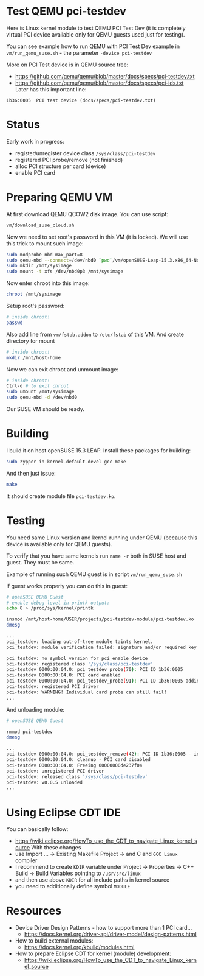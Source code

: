 # Test QEMU pci-testdev

Here is Linux kernel module to test QEMU PCI Test Dev (it is completely
virtual PCI device available only for QEMU guests used just
for testing).

You can see example how to run QEMU with PCI Test Dev example
in `vm/run_qemu_suse.sh` - the parameter `-device pci-testdev`

More on PCI Test device is in QEMU source tree:
- https://github.com/qemu/qemu/blob/master/docs/specs/pci-testdev.txt
- https://github.com/qemu/qemu/blob/master/docs/specs/pci-ids.txt
Later has this important line:
```
1b36:0005  PCI test device (docs/specs/pci-testdev.txt)
```

# Status

Early work in progress:
* register/unregister device class `/sys/class/pci-testdev`
* registered PCI probe/remove (not finished)
* alloc PCI structure per card (device)
* enable PCI card

# Preparing QEMU VM

At first download QEMU QCOW2 disk image. You can use script:
```bash
vm/download_suse_cloud.sh
```
Now we need to set root's password in this VM (it is locked). We will use
this trick to mount such image:
```bash
sudo modprobe nbd max_part=8
sudo qemu-nbd --connect=/dev/nbd0 `pwd`/vm/openSUSE-Leap-15.3.x86_64-NoCloud.qcow2
sudo mkdir /mnt/sysimage
sudo mount -t xfs /dev/nbd0p3 /mnt/sysimage
```
Now enter chroot into this image:
```bash
chroot /mnt/sysimage
```
Setup root's password:
```bash
# inside chroot!
passwd
```
Also add line from `vm/fstab.addon` to `/etc/fstab` of this VM.
And create directory for mount
```bash
# inside chroot!
mkdir /mnt/host-home
```
Now we can exit chroot and unmount image:
```bash
# inside chroot!
Ctrl-d # to exit chroot
sudo umount /mnt/sysimage
sudo qemu-nbd -d /dev/nbd0
```
Our SUSE VM should be ready.

# Building

I build it on host openSUSE 15.3 LEAP. Install these packages for building:
```bash
sudo zypper in kernel-default-devel gcc make
```

And then just issue:
```bash
make
```
It should create module file `pci-testdev.ko`.

# Testing

You need same Linux version and kernel running under QEMU (because this device
is available only for QEMU guests).

To verify that you have same kernels run `name -r` both in SUSE host
and guest. They must be same.

Example of running such QEMU guest is in script `vm/run_qemu_suse.sh`

If guest works properly you can do this in guest:
```bash
# openSUSE QEMU Guest
# enable debug level in printk output:
echo 8 > /proc/sys/kernel/printk

insmod /mnt/host-home/USER/projects/pci-testdev-module/pci-testdev.ko
dmesg

...
pci_testdev: loading out-of-tree module taints kernel.
pci_testdev: module verification failed: signature and/or required key missing - tainting kernel

pci_testdev: no symbol version for pci_enable_device
pci-testdev: registered class '/sys/class/pci-testdev'
pci-testdev 0000:00:04.0: pci_testdev_probe(70): PCI ID 1b36:0005
pci-testdev 0000:00:04.0: PCI card enabled
pci-testdev 0000:00:04.0: pci_testdev_probe(91): PCI ID 1b36:0005 adding instance 0x0020
pci-testdev: registered PCI driver
pci-testdev: WARNING! Individual card probe can still fail!
...
```

And unloading module:
```bash
# openSUSE QEMU Guest

rmmod pci-testdev
dmesg

...
pci-testdev 0000:00:04.0: pci_testdev_remove(42): PCI ID 1b36:0005 - instance 00000000de237f04 device 0x0020
pci-testdev 0000:00:04.0: cleanup - PCI card disabled
pci-testdev 0000:00:04.0: Freeing 00000000de237f04
pci-testdev: unregistered PCI driver
pci-testdev: released class '/sys/class/pci-testdev'
pci-testdev: v0.0.5 unloaded
...
```
# Using Eclipse CDT IDE

You can basically follow:
- https://wiki.eclipse.org/HowTo_use_the_CDT_to_navigate_Linux_kernel_source
With these changes
- use Import ... -> Existing Makefile Project -> and C and `GCC Linux` compiler
- I recommend to create `KDIR` variable under Project -> Properties ->
  C++ Build -> Build Variables pointing to `/usr/src/linux`
- and then use above `KDIR` for all include paths in kernel source
- you need to additionally define symbol `MODULE`

# Resources
* Device Driver Design Patterns - how to support more than 1 PCI card...
  - https://docs.kernel.org/driver-api/driver-model/design-patterns.html
* How to build external modules:
  - https://docs.kernel.org/kbuild/modules.html
* How to prepare Eclipse CDT for kernel (module) development:
  - https://wiki.eclipse.org/HowTo_use_the_CDT_to_navigate_Linux_kernel_source

